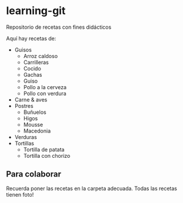 ﻿# learning-git
Repositorio de recetas con fines didácticos

Aquí hay recetas de:

* Guisos
	- Arroz caldoso
	- Carrilleras
	- Cocido
	- Gachas
	- Guiso
	- Pollo a la cerveza
	- Pollo con verdura
* Carne & aves
* Postres
	- Buñuelos
	- Higos
	- Mousse
	- Macedonia
* Verduras
* Tortillas
	- Tortilla de patata
	- Tortilla con chorizo

Para colaborar
--------------

Recuerda poner las recetas en la carpeta adecuada.
Todas las recetas tienen foto!
